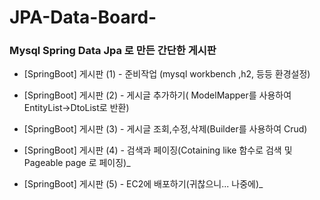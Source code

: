 # JPA-Data-Board-

### Mysql Spring Data Jpa 로 만든 간단한 게시판


* [SpringBoot] 게시판 (1) - 준비작업 (mysql workbench ,h2, 등등 환경설정)

* [SpringBoot] 게시판 (2) - 게시글 추가하기( ModelMapper를 사용하여 EntityList->DtoList로 반환)

* [SpringBoot] 게시판 (3) - 게시글 조회,수정,삭제(Builder를 사용하여 Crud)

* [SpringBoot] 게시판 (4) - 검색과 페이징(Cotaining like 함수로 검색 및 Pageable page 로 페이징)_

* [SpringBoot] 게시판 (5) - EC2에 배포하기(귀찮으니... 나중에)_
